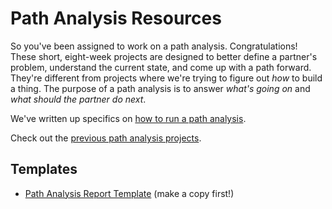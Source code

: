 # Path Analysis Resources

So you've been assigned to work on a path analysis. Congratulations! These short, eight-week projects are designed to better define a partner's problem, understand the current state, and come up with a path forward. They're different from projects where we're trying to figure out _how_ to build a thing. The purpose of a path analysis is to answer _what's going on_ and _what should the partner do next_.

We've written up specifics on [how to run a path analysis](https://github.com/18F/path-analysis/blob/master/approach.md).

Check out the [previous path analysis projects](https://github.com/18F/path-analysis/blob/master/projects.md).

## Templates
- [Path Analysis Report Template](https://docs.google.com/document/d/1DBgwnnHuvR2fAojOwjP8gZ3_jA9pEAGRRKOnmH69d0s/edit?pli=1#heading=h.b6vwy1wu1e2v) (make a copy first!)
